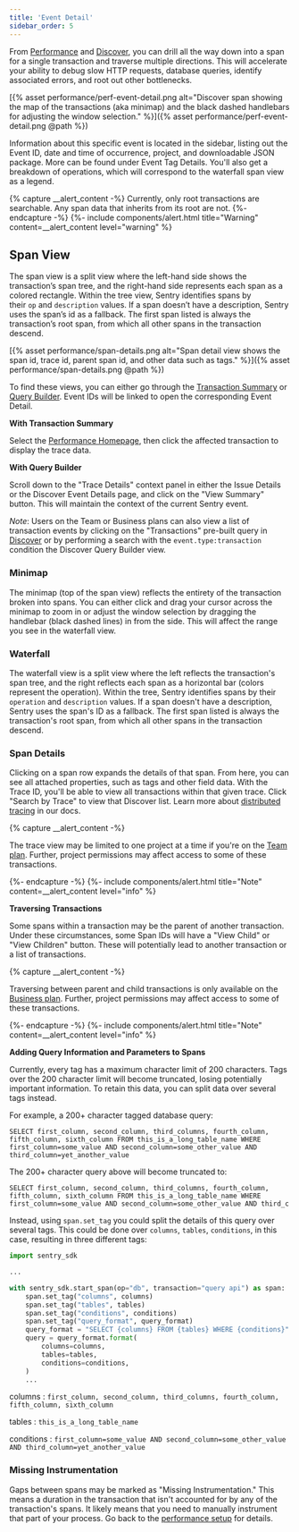 ```yaml
---
title: 'Event Detail'
sidebar_order: 5
---
```


From [Performance](/performance-monitoring/performance/index) and [Discover](/performance-monitoring/discover-queries/index), you can drill all the way down into a span for a single transaction and traverse multiple directions. This will accelerate your ability to debug slow HTTP requests, database queries, identify associated errors, and root out other bottlenecks.

[{% asset performance/perf-event-detail.png alt="Discover span showing the map of the transactions (aka minimap) and the black dashed handlebars for adjusting the window selection." %}]({% asset performance/perf-event-detail.png @path %})

Information about this specific event is located in the sidebar, listing out the Event ID, date and time of occurrence, project, and downloadable JSON package. More can be found under Event Tag Details. You'll also get a breakdown of operations, which will correspond to the waterfall span view as a legend.

{% capture __alert_content -%}
Currently, only root transactions are searchable. Any span data that inherits from its root are not. 
{%- endcapture -%}
{%- include components/alert.html
    title="Warning"
    content=__alert_content
    level="warning"
%}

## Span View

The span view is a split view where the left-hand side shows the transaction’s span tree, and the right-hand side represents each span as a colored rectangle. Within the tree view, Sentry identifies spans by their `op` and `description` values. If a span doesn’t have a description, Sentry uses the span’s id as a fallback. The first span listed is always the transaction’s root span, from which all other spans in the transaction descend.

[{% asset performance/span-details.png alt="Span detail view shows the span id, trace id, parent span id, and other data such as tags." %}]({% asset performance/span-details.png @path %})

To find these views, you can either go through the [Transaction Summary](/performance-monitoring/performance/transaction-summary) or [Query Builder](/performance-monitoring/discover-queries/query-builder/). Event IDs will be linked to open the corresponding Event Detail.

**With Transaction Summary**

Select the [Performance Homepage](/performance-monitoring/performance/index), then click the affected transaction to display the trace data.

**With Query Builder**

Scroll down to the "Trace Details" context panel in either the Issue Details or the Discover Event Details page, and click on the "View Summary" button. This will maintain the context of the current Sentry event.

_Note_: Users on the Team or Business plans can also view a list of transaction events by clicking on the "Transactions" pre-built query in [Discover](/performance-monitoring/discover-queries/index) or by performing a search with the `event.type:transaction` condition the Discover Query Builder view.

### Minimap

The minimap (top of the span view) reflects the entirety of the transaction broken into spans. You can either click and drag your cursor across the minimap to zoom in or adjust the window selection by dragging the handlebar (black dashed lines) in from the side. This will affect the range you see in the waterfall view. 

### Waterfall

The waterfall view is a split view where the left reflects the transaction's span tree, and the right reflects each span as a horizontal bar (colors represent the operation). Within the tree, Sentry identifies spans by their `operation` and `description` values. If a span doesn't have a description, Sentry uses the span's ID as a fallback. The first span listed is always the transaction's root span, from which all other spans in the transaction descend. 

### Span Details

Clicking on a span row expands the details of that span. From here, you can see all attached properties, such as tags and other field data. With the Trace ID, you'll be able to view all transactions within that given trace. Click "Search by Trace" to view that Discover list. Learn more about [distributed tracing](/performance-monitoring/distributed-tracing/) in our docs. 

{% capture __alert_content -%}

The trace view may be limited to one project at a time if you're on the [Team plan](https://sentry.io/pricing/). Further, project permissions may affect access to some of these transactions.

{%- endcapture -%}
{%- include components/alert.html
    title="Note"
    content=__alert_content
    level="info"
%}

**Traversing Transactions**

Some spans within a transaction may be the parent of another transaction. Under these circumstances, some Span IDs will have a "View Child" or "View Children" button. These will potentially lead to another transaction or a list of transactions. 

{% capture __alert_content -%}

Traversing between parent and child transactions is only available on the [Business plan](https://sentry.io/pricing/). Further, project permissions may affect access to some of these transactions.

{%- endcapture -%}
{%- include components/alert.html
    title="Note"
    content=__alert_content
    level="info"
%}

**Adding Query Information and Parameters to Spans**

Currently, every tag has a maximum character limit of 200 characters. Tags over the 200 character limit will become truncated, losing potentially important information. To retain this data, you can split data over several tags instead.

For example, a 200+ character tagged database query:

`SELECT first_column, second_column, third_columns, fourth_column, fifth_column, sixth_column FROM this_is_a_long_table_name WHERE first_column=some_value AND second_column=some_other_value AND third_column=yet_another_value`

The 200+ character query above will become truncated to:

`SELECT first_column, second_column, third_columns, fourth_column, fifth_column, sixth_column FROM this_is_a_long_table_name WHERE first_column=some_value AND second_column=some_other_value AND third_c`

Instead, using `span.set_tag` you could split the details of this query over several tags. This could be done over `columns`, `tables`, `conditions`, in this case, resulting in three different tags:

```python
import sentry_sdk

...

with sentry_sdk.start_span(op="db", transaction="query api") as span:
    span.set_tag("columns", columns)
    span.set_tag("tables", tables)
    span.set_tag("conditions", conditions)
    span.set_tag("query_format", query_format)
    query_format = "SELECT {columns} FROM {tables} WHERE {conditions}"
    query = query_format.format(
        columns=columns,
        tables=tables,
        conditions=conditions,
    )
    ...
```

columns
: `first_column, second_column, third_columns, fourth_column, fifth_column, sixth_column`

tables
: `this_is_a_long_table_name`

conditions
: `first_column=some_value AND second_column=some_other_value AND third_column=yet_another_value`

### Missing Instrumentation 

Gaps between spans may be marked as "Missing Instrumentation." This means a duration in the transaction that isn't accounted for by any of the transaction's spans. It likely means that you need to manually instrument that part of your process. Go back to the [performance setup](/performance-monitoring/setup) for details. 
